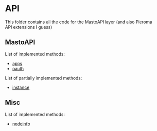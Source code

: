 # API

This folder contains all the code for the MastoAPI layer (and also Pleroma API extensions I guess)

## MastoAPI

List of implemented methods:
* [apps](https://docs.joinmastodon.org/methods/apps/)
* [oauth](https://docs.joinmastodon.org/methods/oauth/)

List of partially implemented methods:
* [instance](https://docs.joinmastodon.org/methods/instance/)

## Misc

List of implemented methods:
* [nodeinfo](https://nodeinfo.diaspora.software/)